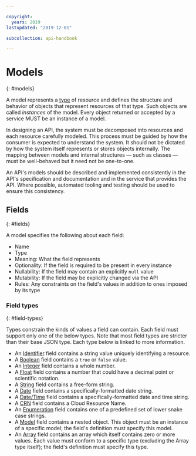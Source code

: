 ```yaml
---

copyright:
  years: 2019
lastupdated: "2019-12-01"

subcollection: api-handbook

---
```


# Models
{: #models}

A model represents a [type](/docs/api-handbook/design/types.html) of resource and defines the
structure and behavior of objects that represent resources of that type. Such objects are called
_instances_ of the model. Every object returned or accepted by a service MUST be an instance of a
model.

In designing an API, the system must be decomposed into resources and each resource carefully
modeled. This process must be guided by how the consumer is expected to understand the system. It
should not be dictated by how the system itself represents or stores objects internally. The mapping
between models and internal structures — such as classes — must be well-behaved but it need not be
one-to-one.

An API's models should be described and implemented consistently in the API's specification and
documentation and in the service that provides the API. Where possible, automated tooling and
testing should be used to ensure this consistency.

## Fields
{: #fields}

A model specifies the following about each field:

* Name
* Type
* Meaning: What the field represents
* Optionality: If the field is required to be present in every instance
* Nullability: If the field may contain an explicitly `null` value
* Mutability: If the field may be explicitly changed via the API
* Rules: Any constraints on the field's values in addition to ones imposed by its type

### Field types
{: #field-types}

Types constrain the kinds of values a field can contain. Each field must support only one of the
below types. Note that most field types are stricter than their base JSON type. Each type below is
linked to more information.

* An [Identifier](/docs/api-handbook/design/types.html#identifier) field contains a string value uniquely identifying a
  resource.
* A [Boolean](/docs/api-handbook/design/types.html#boolean) field contains a `true` or `false` value.
* An [Integer](/docs/api-handbook/design/types.html#integer) field contains a whole number.
* A [Float](/docs/api-handbook/design/types.html#float) field contains a number that could have a decimal point or scientific
  notation.
* A [String](/docs/api-handbook/design/types.html#string) field contains a free-form string.
* A [Date](/docs/api-handbook/design/types.html#date) field contains a specifically-formatted date string.
* A [Date/Time](/docs/api-handbook/design/types.html#datetime) field contains a specifically-formatted date and time string.
* A [CRN](/docs/api-handbook/design/types.html#crn) field contains a Cloud Resource
	Name.
* An [Enumeration](/docs/api-handbook/design/types.html#enumeration) field contains one of a predefined set of lower snake
  case strings.
* A [Model](/docs/api-handbook/design/types.html#model) field contains a nested object. This object must be an instance of a
  specific model; the field's definition must specify this model.
* An [Array](/docs/api-handbook/design/types.html#array) field contains an array which itself contains zero or more values.
  Each value must conform to a specific type (excluding the Array type itself); the field's
  definition must specify this type.
